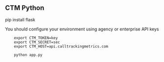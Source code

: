 CTM Python
----------

pip install flask

You should configure your environment using agency or enterprise API keys

```
    export CTM_TOKEN=key
    export CTM_SECRET=sec
    export CTM_HOST=api.calltrackingmetrics.com

    python app.py
```
